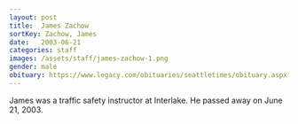 ```yaml
---
layout: post
title:  James Zachow
sortKey: Zachow, James
date:   2003-06-21
categories: staff
images: /assets/staff/james-zachow-1.png
gender: male
obituary: https://www.legacy.com/obituaries/seattletimes/obituary.aspx?n=james-franklin-zachow&pid=1109773
---
```

James was a traffic safety instructor at Interlake. He passed away on June 21, 2003.
